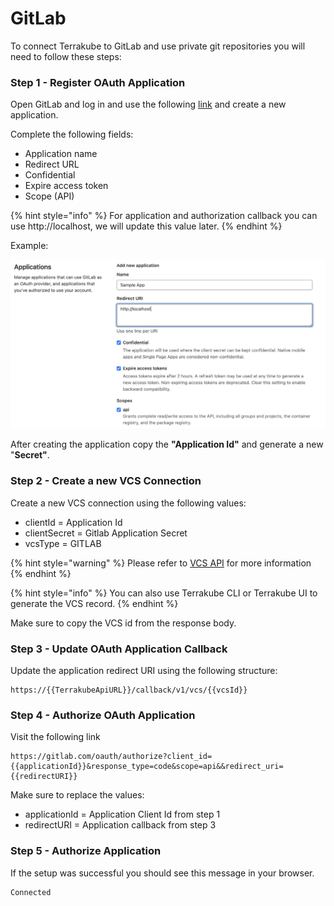 # GitLab

To connect Terrakube to GitLab and use private git repositories you will need to follow these steps:

### Step 1 - Register OAuth Application

Open GitLab and log in and use the following [link](https://gitlab.com/-/profile/applications) and create a new application.

Complete the following fields:

* Application name
* Redirect URL
* Confidential
* Expire access token
* Scope (API)

{% hint style="info" %}
For application and authorization callback you can use http://localhost, we will update this value later.
{% endhint %}

Example:

![](<../.gitbook/assets/image (10).png>)

After creating the application copy the **"Application Id"** and generate a new "**Secret"**.

### Step 2 - Create a new VCS Connection

Create a new VCS connection using the following values:

* clientId = Application Id
* clientSecret = Gitlab Application Secret 
* vcsType = GITLAB

{% hint style="warning" %}
Please refer to [VCS API](../api/methods/vcs.md) for more information
{% endhint %}

{% hint style="info" %}
You can also use Terrakube CLI or Terrakube UI to generate the VCS record.
{% endhint %}

Make sure to copy the VCS id from the response body.

### Step 3 - Update OAuth Application Callback

Update the application redirect URI using the following structure:

```
https://{{TerrakubeApiURL}}/callback/v1/vcs/{{vcsId}}
```

### Step 4 - Authorize OAuth Application

Visit the following link

```
https://gitlab.com/oauth/authorize?client_id={{applicationId}}&response_type=code&scope=api&&redirect_uri={{redirectURI}}
```

Make sure to replace the values:

* applicationId = Application Client Id from step 1
* redirectURI = Application callback from step 3

### Step 5 - Authorize Application

If the setup was successful you should see this message in your browser.

```
Connected 
```
